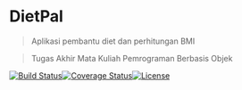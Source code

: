 # DietPal
> Aplikasi pembantu diet dan perhitungan BMI

> Tugas Akhir Mata Kuliah Pemrograman Berbasis Objek

[![Build Status](http://img.shields.io/travis/badges/badgerbadgerbadger.svg?style=flat-square)](https://travis-ci.org/badges/badgerbadgerbadger)[![Coverage Status](http://img.shields.io/coveralls/badges/badgerbadgerbadger.svg?style=flat-square)](https://coveralls.io/r/badges/badgerbadgerbadger)[![License](http://img.shields.io/:license-mit-blue.svg?style=flat-square)](http://badges.mit-license.org)